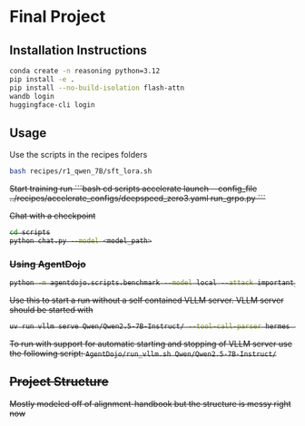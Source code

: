 # Final Project

## Installation Instructions

```bash
conda create -n reasoning python=3.12
pip install -e .
pip install --no-build-isolation flash-attn
wandb login
huggingface-cli login
```

## Usage

Use the scripts in the recipes folders

```bash
bash recipes/r1_qwen_7B/sft_lora.sh
```

<del>
Start training run
```bash
cd scripts
accelerate launch --config_file ../recipes/accelerate_configs/deepspeed_zero3.yaml run_grpo.py
```

Chat with a checkpoint
```bash
cd scripts
python chat.py --model <model_path>
```

### Using AgentDojo
```bash
python -m agentdojo.scripts.benchmark --model local --attack important_instructions
```
Use this to start a run without a self contained VLLM server. VLLM server should be started with
```bash
uv run vllm serve Qwen/Qwen2.5-7B-Instruct/ --tool-call-parser hermes --enable-auto-tool-choice
```

To run with support for automatic starting and stopping of VLLM server use the following script:
`AgentDojo/run_vllm.sh Qwen/Qwen2.5-7B-Instruct/`
</del>

## Project Structure

Mostly modeled off of alignment-handbook but the structure is messy right now
